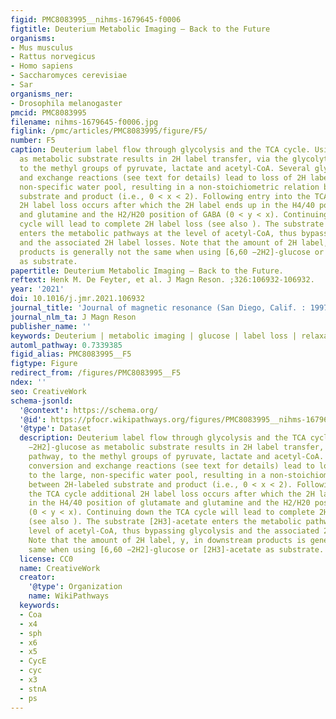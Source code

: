 ```yaml
---
figid: PMC8083995__nihms-1679645-f0006
figtitle: Deuterium Metabolic Imaging – Back to the Future
organisms:
- Mus musculus
- Rattus norvegicus
- Homo sapiens
- Saccharomyces cerevisiae
- Sar
organisms_ner:
- Drosophila melanogaster
pmcid: PMC8083995
filename: nihms-1679645-f0006.jpg
figlink: /pmc/articles/PMC8083995/figure/F5/
number: F5
caption: Deuterium label flow through glycolysis and the TCA cycle. Using [6,60 −2H2]-glucose
  as metabolic substrate results in 2H label transfer, via the glycolytic pathway,
  to the methyl groups of pyruvate, lactate and acetyl-CoA. Several glycolytic conversion
  and exchange reactions (see text for details) lead to loss of 2H label to the large,
  non-specific water pool, resulting in a non-stoichiometric relation between 2H-labeled
  substrate and product (i.e., 0 < x < 2). Following entry into the TCA cycle additional
  2H label loss occurs after which the 2H label ends up in the H4/40 position of glutamate
  and glutamine and the H2/H20 position of GABA (0 < y < x). Continuing down the TCA
  cycle will lead to complete 2H label loss (see also ). The substrate [2H3]-acetate
  enters the metabolic pathways at the level of acetyl-CoA, thus bypassing glycolysis
  and the associated 2H label losses. Note that the amount of 2H label, y, in downstream
  products is generally not the same when using [6,60 −2H2]-glucose or [2H3]-acetate
  as substrate.
papertitle: Deuterium Metabolic Imaging – Back to the Future.
reftext: Henk M. De Feyter, et al. J Magn Reson. ;326:106932-106932.
year: '2021'
doi: 10.1016/j.jmr.2021.106932
journal_title: 'Journal of magnetic resonance (San Diego, Calif. : 1997)'
journal_nlm_ta: J Magn Reson
publisher_name: ''
keywords: Deuterium | metabolic imaging | glucose | label loss | relaxation
automl_pathway: 0.7339385
figid_alias: PMC8083995__F5
figtype: Figure
redirect_from: /figures/PMC8083995__F5
ndex: ''
seo: CreativeWork
schema-jsonld:
  '@context': https://schema.org/
  '@id': https://pfocr.wikipathways.org/figures/PMC8083995__nihms-1679645-f0006.html
  '@type': Dataset
  description: Deuterium label flow through glycolysis and the TCA cycle. Using [6,60
    −2H2]-glucose as metabolic substrate results in 2H label transfer, via the glycolytic
    pathway, to the methyl groups of pyruvate, lactate and acetyl-CoA. Several glycolytic
    conversion and exchange reactions (see text for details) lead to loss of 2H label
    to the large, non-specific water pool, resulting in a non-stoichiometric relation
    between 2H-labeled substrate and product (i.e., 0 < x < 2). Following entry into
    the TCA cycle additional 2H label loss occurs after which the 2H label ends up
    in the H4/40 position of glutamate and glutamine and the H2/H20 position of GABA
    (0 < y < x). Continuing down the TCA cycle will lead to complete 2H label loss
    (see also ). The substrate [2H3]-acetate enters the metabolic pathways at the
    level of acetyl-CoA, thus bypassing glycolysis and the associated 2H label losses.
    Note that the amount of 2H label, y, in downstream products is generally not the
    same when using [6,60 −2H2]-glucose or [2H3]-acetate as substrate.
  license: CC0
  name: CreativeWork
  creator:
    '@type': Organization
    name: WikiPathways
  keywords:
  - Coa
  - x4
  - sph
  - x6
  - x5
  - CycE
  - cyc
  - x3
  - stnA
  - ps
---
```

